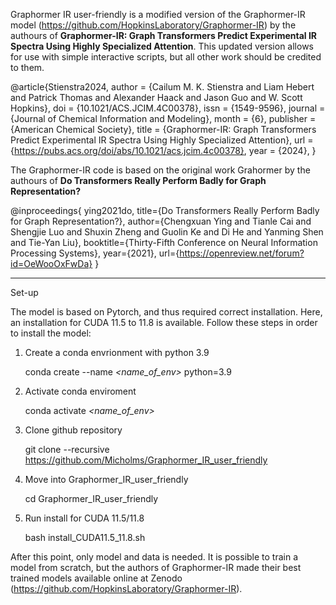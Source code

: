 Graphormer IR user-friendly is a modified version of the Graphormer-IR model (https://github.com/HopkinsLaboratory/Graphormer-IR) by the authours of **Graphormer-IR: Graph Transformers Predict Experimental IR Spectra Using Highly Specialized Attention**. 
This updated version allows for use with simple interactive scripts, but all other work should be credited to them. 

@article{Stienstra2024, author = {Cailum M. K. Stienstra and Liam Hebert and Patrick Thomas and Alexander Haack and Jason Guo and W. Scott Hopkins}, doi = {10.1021/ACS.JCIM.4C00378}, issn = {1549-9596}, journal = {Journal of Chemical Information and Modeling}, month = {6}, publisher = {American Chemical Society}, title = {Graphormer-IR: Graph Transformers Predict Experimental IR Spectra Using Highly Specialized Attention}, url = {https://pubs.acs.org/doi/abs/10.1021/acs.jcim.4c00378}, year = {2024}, }

The Graphormer-IR code is based on the original work Grahormer by the authours of **Do Transformers Really Perform Badly for Graph Representation?**

@inproceedings{ ying2021do, title={Do Transformers Really Perform Badly for Graph Representation?}, author={Chengxuan Ying and Tianle Cai and Shengjie Luo and Shuxin Zheng and Guolin Ke and Di He and Yanming Shen and Tie-Yan Liu}, booktitle={Thirty-Fifth Conference on Neural Information Processing Systems}, year={2021}, url={https://openreview.net/forum?id=OeWooOxFwDa} }

---------------------------------------------------------------------
Set-up 

The model is based on Pytorch, and thus required correct installation. Here, an installation for CUDA 11.5 to 11.8 is available. Follow these steps in order to install the model:
  1. Create a conda envrionment with python 3.9

     conda create --name _<name_of_env>_ python=3.9

  2. Activate conda enviroment

     conda activate _<name_of_env>_

  3. Clone github repository

     git clone --recursive https://github.com/Micholms/Graphormer_IR_user_friendly

  4. Move into Graphormer_IR_user_friendly

     cd Graphormer_IR_user_friendly

  5. Run install for CUDA 11.5/11.8

     bash install_CUDA11.5_11.8.sh

After this point, only model and data is needed. It is possible to train a model from scratch, but the authors of Graphormer-IR made their best trained models available online at Zenodo (https://github.com/HopkinsLaboratory/Graphormer-IR).




